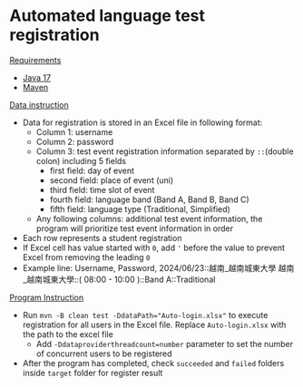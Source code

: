 Automated language test registration
====================================
[Requirements](#requirements)
- [Java 17](https://www.oracle.com/java/technologies/javase/jdk17-archive-downloads.html)
- [Maven](https://maven.apache.org/download.cgi)

[Data instruction](#data-instruction)
- Data for registration is stored in an Excel file in following format:
  - Column 1: username
  - Column 2: password
  - Column 3: test event registration information
    separated by `::`(double colon) including 5 fields
    - first field: day of event
    - second field: place of event (uni)
    - third field: time slot of event
    - fourth field: language band (Band A, Band B, Band C)
    - fifth field: language type (Traditional, Simplified)
  - Any following columns: additional test event information, the program will prioritize test event information in order
- Each row represents a student registration
- If Excel cell has value started with `0`, add `'` before the value to prevent Excel from removing the leading `0`
- Example line: Username, Password, 2024/06/23::越南_越南城東大學 越南_越南城東大學::( 08:00 - 10:00 )::Band A::Traditional

[Program Instruction](#program-instruction)
- Run `mvn -B clean test -DdataPath="Auto-login.xlsx"` to execute registration for all users in the Excel file. Replace `Auto-login.xlsx` with the path to the excel file
  - Add `-Ddataproviderthreadcount=number` parameter to set the number of concurrent users to be registered
- After the program has completed, check `succeeded` and `failed` folders inside `target` folder for register result